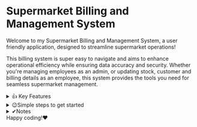 # Supermarket Billing and Management System

Welcome to my Supermarket Billing and Management System, a user friendly application, designed to streamline supermarket operations! 

This billing system is super easy to navigate and aims to enhance operational efficiency while ensuring data accuracy and security. Whether you're managing employees as an admin, or updating stock, customer and billing details as an employee, this system provides the tools you need for seamless supermarket management.

 <details> <summary>👍 Key Features</n></summary>

- Robust employee and admin login system with authorization mechanisms.</n>
- Streamlined item billing process ensuring accuracy and efficiency.</n>
- Real-time stock and inventory checks integrated with the database for up-to-date information.</n>
- Smooth checkout experience with automatic price calculation.</n>
</details>

<details> <summary
>😉Simple steps to get started</summary>

1. Set up MySQL on your machine and create the necessary databases and tables as outlined under DATABASES_TABLES!</n>

2. Download and store any required images used in the project.</n>

3. Launch the application by running the main Python script.</n>

4. Admin module - Manage employee details - Create, update, search, delete</n>

5. Employee module - Manage customer details, inventory updation and billing with checkout</n>

</details>

<details> <summary>✔Notes</summary>

- Ensure to configure paths, passwords, and other settings correctly before running the application.</n>
- Handle database connections securely and avoid exposing sensitive information.</n>
- Feel free to customize and enhance the project according to your preferences and requirements.</n>
</details>
Happy coding!❤

```
